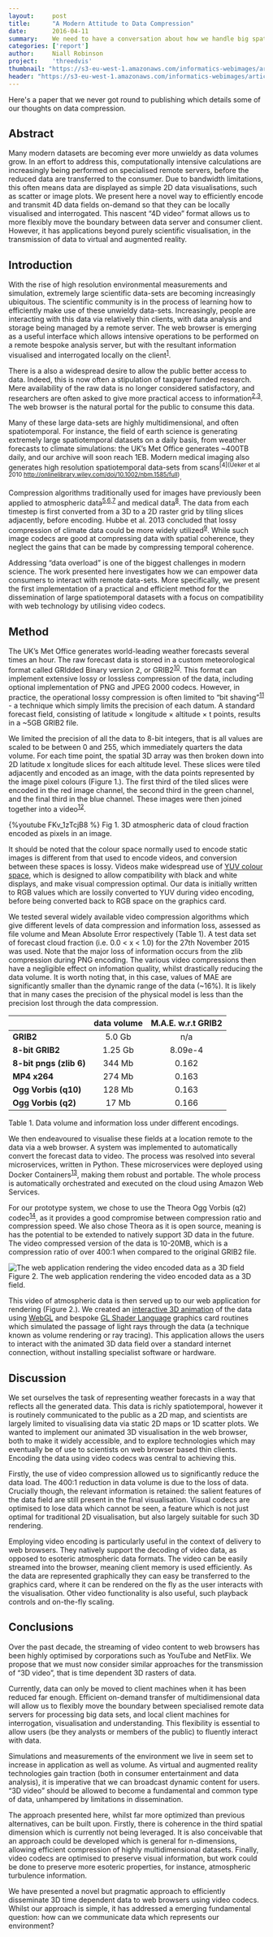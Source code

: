 ```yaml
---
layout:     post
title:      "A Modern Attitude to Data Compression"
date:       2016-04-11
summary:    We need to have a conversation about how we handle big spatial data.
categories: ['report']
author: 	Niall Robinson
project:    'threedvis'
thumbnail: "https://s3-eu-west-1.amazonaws.com/informatics-webimages/articles/2015-10-05-videocodec/exampledata_sm.png"
header: "https://s3-eu-west-1.amazonaws.com/informatics-webimages/articles/2015-10-05-videocodec/matrix-356024_1280.jpg"
---
```


Here's a paper that we never got round to publishing which details some of our thoughts on data compression.

## Abstract
Many modern datasets are becoming ever more unwieldy as data volumes grow. In an effort to address this, computationally intensive calculations are increasingly being performed on specialised remote servers, before the reduced data are transferred to the consumer. Due to bandwidth limitations, this often means data are displayed as simple 2D data visualisations, such as scatter or image plots. We present here a novel way to efficiently encode and transmit 4D data fields on-demand so that they can be locally visualised and interrogated. This nascent “4D video” format allows us to more flexibly move the boundary between data server and consumer client. However, it has applications beyond purely scientific visualisation, in the transmission of data to virtual and augmented reality.

## Introduction
With the rise of high resolution environmental measurements and simulation, extremely large scientific data-sets are becoming increasingly ubiquitous. The scientific community is in the process of learning how to efficiently make use of these unwieldy data-sets. Increasingly, people are interacting with this data via relatively thin clients, with data analysis and storage being managed by a remote server. The web browser is emerging as a useful interface which allows intensive operations to be performed on a remote bespoke analysis server, but with the resultant information visualised and interrogated locally on the client<sup>[1](http://ipython.org/notebook.html)</sup>.

There is a also a widespread desire to allow the public better access to data. Indeed, this is now often a stipulation of taxpayer funded research. Mere availability of the raw data is no longer considered satisfactory, and researchers are often asked to give more practical access to information<sup>[2](http://www.metoffice.gov.uk/media/pdf/3/5/OpenDataPolicy_MetOffice_v1.0.pdf),[3](https://www.gov.uk/government/uploads/system/uploads/attachment_data/file/78946/CM8353_acc.pdf)</sup>. The web browser is the natural portal for the public to consume this data.

Many of these large data-sets are highly multidimensional, and often spatiotemporal. For instance, the field of earth science is generating extremely large spatiotemporal datasets on a daily basis, from weather forecasts to climate simulations: the UK’s Met Office generates ~400TB daily, and our archive will soon reach 1EB. Modern medical imaging also generates high resolution spatiotemporal data-sets from scans<sup>[4](Ueker et al 2010 http://onlinelibrary.wiley.com/doi/10.1002/nbm.1585/full)</sup>.

Compression algorithms traditionally used for images have previously been applied to atmospheric data<sup>[5](http://www.int-arch-photogramm-remote-sens-spatial-inf-sci.net/XL-7-W3/613/2015/isprsarchives-XL-7-W3-613-2015.pdf),[6](http://link.springer.com/chapter/10.1007/978-3-642-38750-0_26),[7](http://ieeexplore.ieee.org/xpl/login.jsp?tp=&arnumber=1294266&url=http%3A%2F%2Fieeex2plore.ieee.org%2Fxpls%2Fabs_all.jsp%3Farnumber%3D1294266)</sup> and medical data<sup>[8](ttp://ieeexplore.ieee.org/xpl/login.jsp?tp=&arnumber=1311701&url=http%3A%2F%2Fieeexplore.ieee.org%2Fxpls%2Fabs_all.jsp%3Farnumber%3D1311701)</sup>. The data from each timestep is first converted from a 3D to a 2D raster grid by tiling slices adjacently, before encoding. Hubbe et al. 2013 concluded that lossy compression of climate data could be more widely utilized<sup>[9](http://link.springer.com/chapter/10.1007%2F978-3-642-38750-0_26)</sup>. While such image codecs are good at compressing data with spatial coherence, they neglect the gains that can be made by compressing temporal coherence.

Addressing “data overload” is one of the biggest challenges in modern science. The work presented here investigates how we can empower data consumers to interact with remote data-sets. More specifically, we present the first implementation of a practical and efficient method for the dissemination of large spatiotemporal datasets with a focus on compatibility with web technology by utilising video codecs.

## Method

The UK’s Met Office generates world-leading weather forecasts several times an hour. The raw forecast data is stored in a custom meteorological format called GRIdded Binary version 2, or GRIB2<sup>[10](http://www.wmo.int/pages/prog/www/WMOCodes/Guides/GRIB/GRIB2_062006.pdf)</sup>. This format can implement extensive lossy or lossless compression of the data, including optional implementation of PNG and JPEG 2000 codecs. However, in practice, the operational lossy compression is often limited to “bit shaving”<sup>[11](http://www.unidata.ucar.edu/blogs/developer/entry/part_5_converting_grib_to)</sup> - a technique which simply limits the precision of each datum. A standard forecast field, consisting of latitude &times; longitude &times; altitude &times; t points, results in a ~5GB GRIB2 file.

We limited the precision of all the data to 8-bit integers, that is all values are scaled to be between 0 and 255, which immediately quarters the data volume. For each time point, the spatial 3D array was then broken down into 2D latitude x longitude slices for each altitude level. These slices were tiled adjacently and encoded as an image, with the data points represented by the image pixel colours (Figure 1.). The first third of the tiled slices were encoded in the red image channel, the second third in the green channel, and the final third in the blue channel. These images were then joined together into a video<sup>[12](https://libav.org/avconv.html)</sup>.

{%youtube FKv_1zTcjB8 %}
Fig 1. 3D atmospheric data of cloud fraction encoded as pixels in an image.

It should be noted that the colour space normally used to encode static images is different from that used to encode videos, and conversion between these spaces is lossy. Videos make widespread use of [YUV colour space](https://en.wikipedia.org/wiki/YUV), which is designed to allow compatibility with black and white displays, and make visual compression optimal. Our data is initially written to RGB values which are lossily converted to YUV during video encoding, before being converted back to RGB space on the graphics card.

We tested several widely available video compression algorithms which give different levels of data compression and information loss, assessed as file volume and Mean Absolute Error respectively (Table 1). A test data set of forecast cloud fraction (i.e. 0.0 < x < 1.0) for the 27th November 2015 was used. Note that the major loss of information occurs from the zlib compression during PNG encoding. The various video compressions then have a negligible effect on infomation quality, whilst drastically reducing the data volume. It is worth noting that, in this case, values of MAE are significantly smaller than the dynamic range of the data (~16%). It is likely that in many cases the precision of the physical model is less than the precision lost through the data compression.

|                   | data volume   | M.A.E. w.r.t GRIB2    |
|------------------ |:-----------:  |:------------------:   |
| **GRIB2**             | 5.0 Gb        | n/a                   |
| **8-bit GRIB2**       | 1.25 Gb       | 8.09e-4               |
| **8-bit pngs (zlib 6)**| 344 Mb       | 0.162                 |
| **MP4 x264**          | 274 Mb        | 0.163                 |
| **Ogg Vorbis (q10)**  | 128 Mb        | 0.163                 |
| **Ogg Vorbis (q2)**   | 17 Mb         | 0.166                 |

Table 1. Data volume and information loss under different encodings.

We then endeavoured to visualise these fields at a location remote to the data via a web browser. A system was implemented to automatically convert the forecast data to video. The process was resolved into several microservices, written in Python. These microservices were deployed using Docker Containers<sup>[13](http://www.docker.com)</sup>, making them robust and portable. The whole process is automatically orchestrated and executed on the cloud using Amazon Web Services. 

For our prototype system, we chose to use the Theora Ogg Vorbis (q2) codec<sup>[14](https://www.theora.org/)</sup>, as it provides a good compromise between compression ratio and compression speed. We also chose Theora as it is open source, meaning is has the potential to be extended to natively support 3D data in the future. The video compressed version of the data is 10-20MB, which is a compression ratio of over 400:1 when compared to the original GRIB2 file.

![The web application rendering the video encoded data as a 3D field](https://s3-eu-west-1.amazonaws.com/informatics-webimages/threedvisscreen.png)
Figure 2. The web application rendering the video encoded data as a 3D field.

This video of atmospheric data is then served up to our web application for rendering (Figure 2.). We created an [interactive 3D animation](http://demo.3dvis.informaticslab.co.uk/ng-3d-vis/apps/desktop/) of the data using [WebGL](https://www.khronos.org/webgl/) and bespoke [GL Shader Language](https://www.opengl.org/documentation/glsl/) graphics card routines which simulated the passage of light rays through the data (a technique known as volume rendering or ray tracing). This application allows the users to interact with the animated 3D data field over a standard internet connection, without installing specialist software or hardware.

## Discussion
We set ourselves the task of representing weather forecasts in a way that reflects all the generated data. This data is richly spatiotemporal, however it is routinely communicated to the public as a 2D map, and scientists are largely limited to visualising data via static 2D maps or 1D scatter plots. We wanted to implement our animated 3D visualisation in the web browser, both to make it widely accessible, and to explore technologies which may eventually be of use to scientists on web browser based thin clients. Encoding the data using video codecs was central to achieving this.

Firstly, the use of video compression allowed us to significantly reduce the data load. The 400:1 reduction in data volume is due to the loss of data. Crucially though, the relevant information is retained: the salient features of the data field are still present in the final visualisation. Visual codecs are optimised to lose data which cannot be seen, a feature which is not just optimal for traditional 2D visualisation, but also largely suitable for such 3D rendering.

Employing video encoding is particularly useful in the context of delivery to web browsers. They natively support the decoding of video data, as opposed to esoteric atmospheric data formats. The video can be easily streamed into the browser, meaning client memory is used efficiently. As the data are represented graphically they can easy be transferred to the graphics card, where it can be rendered on the fly as the user interacts with the visualisation. Other video functionality is also useful, such playback controls and on-the-fly scaling.

## Conclusions

Over the past decade, the streaming of video content to web browsers has been highly optimised by corporations such as YouTube and NetFlix. We propose that we must now consider similar approaches for the transmission of “3D video”, that is time dependent 3D rasters of data.

Currently, data can only be moved to client machines when it has been reduced far enough. Efficient on-demand transfer of multidimensional data will allow us to flexibly move the boundary between specialised remote data servers for processing big data sets, and local client machines for interrogation, visualisation and understanding. This flexibility is essential to allow users (be they analysts or members of the public) to fluently interact with data.

Simulations and measurements of the environment we live in seem set to increase in application as well as volume. As virtual and augmented reality technologies gain traction (both in consumer entertainment and data analysis), it is imperative that we can broadcast dynamic content for users. “3D video” should be allowed to become a fundamental and common type of data, unhampered by limitations in dissemination.

The approach presented here, whilst far more optimized than previous alternatives, can be built upon. Firstly, there is coherence in the third spatial dimension which is currently not being leveraged. It is also conceivable that an approach could be developed which is general for n-dimensions, allowing efficient compression of highly multidimensional datasets. Finally, video codecs are optimised to preserve visual information, but work could be done to preserve more esoteric properties, for instance, atmospheric turbulence information.

We have presented a novel but pragmatic approach to efficiently disseminate 3D time dependent data to web browsers using video codecs. Whilst our approach is simple, it has addressed a emerging fundamental question: how can we communicate data which represents our environment?
